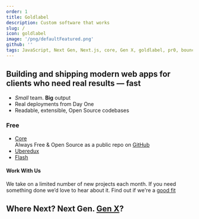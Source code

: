 ```yaml
---
order: 1
title: Goldlabel
description: Custom software that works
slug: /
icon: goldlabel
image: '/png/defaultFeatured.png'
github: ''
tags: JavaScript, Next Gen, Next.js, core, Gen X, goldlabel, pr0, bouncer, AI Prompt Engineering, ChatGPT, OpenAI, Singularity, Frontend, Vanilla JS, TypeScript, React, Angular, Vue, Material UI, MUI, Flash, Server Side JavaScript, Node, Gatsby, NextJS, Headless CMS
---
```


## Building and shipping modern web apps for clients who need real results — fast

- _Small_ team. **Big** output
- Real deployments from Day One
- Readable, extensible, Open Source codebases

### Free

- [Core](/free/core)  
  Always Free & Open Source as a public repo on [GitHub](https://github.com/javascript-pro/core)
- [Uberedux](/free/uberedux)
- [Flash](/free/flash)

#### Work With Us

We take on a limited number of new projects each month. If you need something done we’d love to hear about it. Find out if we're a [good fit](/cv)

## Where Next? Next Gen. [Gen X](/life/generation-x)?
